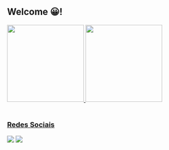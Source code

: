 ## Welcome 😀!

 <div>
  <a href="https://github.com/kalinDev">
  <img height="180em" src="https://github-readme-stats.vercel.app/api?username=georgeguii&show_icons=true&theme=dracula&include_all_commits=true&count_private=true"/>
  <img height="180em" src="https://github-readme-stats.vercel.app/api/top-langs/?username=georgeguii&layout=compact&langs_count=4&theme=dracula"/>
</div>
 
 <br>
 
  ### Redes Sociais
 
<div>
    <a href="https://www.linkedin.com/in/joao-paulo-backend/" target="_blank"><img src="https://img.shields.io/badge/-LinkedIn-%230077B5?style=for-the-badge&logo=linkedin&logoColor=white" target="_blank"></a>
  <a href="https://instagram.com/joao_kalin" target="_blank"><img src="https://img.shields.io/badge/-Instagram-%23E4405F?style=for-the-badge&logo=instagram&logoColor=white" target="_blank"></a>
</div>
